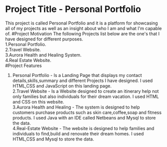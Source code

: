 # Project Title - Personal Portfolio
This project is called Personal Portfolio and it is a platform for showcasing all of my projects as well as an insight about who I am and what I'm capable of.
#Project Motivation
The following Projects list below are the one's that I have designed for different purposes.</br>
1.Personal Portfolio.</br>
2.Travel Website.</br>
3.Aurora Health and Healing System.</br>
4.Real Estate Website.</br>
#Project Features
1. Personal Portfolio - Is a Landing Page that displays my contact details,skills,summary and different Projects I have designed. I used HTML,CSS and JavaScript on this landing page.</br>
2.Travel Website - Is a Website designed to create an itinerary help not only families but also individuals for their dream vacation. I used HTML and CSS on this website.</br>
3.Aurora Health and Healing - The system is designed to help customers purchase products such as skin care,coffee,soap and fitness products. I used Java with an IDE called Netbeans and Mysql to store the data.</br>
4.Real-Estate Website - The website is designed to help families and individuals to find,build and renovate their dream homes. I used HTML,CSS and Mysql to store the data.
